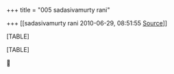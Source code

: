 +++
title = "005 sadasivamurty rani"

+++
[[sadasivamurty rani	2010-06-29, 08:51:55 [Source](https://groups.google.com/g/bvparishat/c/cCuhVw7541g)]]



[TABLE]

[TABLE]



